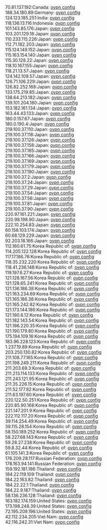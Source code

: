 70.81.137.192:Canada: [ovpn config](vpn/70_81_137_192.ovpn)  
188.34.180.89:Germany: [ovpn config](vpn/188_34_180_89.ovpn)  
124.123.185.251:India: [ovpn config](vpn/124_123_185_251.ovpn)  
118.136.13.116:Indonesia: [ovpn config](vpn/118_136_13_116.ovpn)  
101.143.85.176:Japan: [ovpn config](vpn/101_143_85_176.ovpn)  
103.201.129.18:Japan: [ovpn config](vpn/103_201_129_18.ovpn)  
110.233.115.226:Japan: [ovpn config](vpn/110_233_115_226.ovpn)  
112.71.182.203:Japan: [ovpn config](vpn/112_71_182_203.ovpn)  
115.124.149.152:Japan: [ovpn config](vpn/115_124_149_152.ovpn)  
115.163.154.140:Japan: [ovpn config](vpn/115_163_154_140.ovpn)  
115.30.128.22:Japan: [ovpn config](vpn/115_30_128_22.ovpn)  
118.10.167.155:Japan: [ovpn config](vpn/118_10_167_155.ovpn)  
118.21.13.57:Japan: [ovpn config](vpn/118_21_13_57.ovpn)  
124.142.109.57:Japan: [ovpn config](vpn/124_142_109_57.ovpn)  
126.71.106.229:Japan: [ovpn config](vpn/126_71_106_229.ovpn)  
126.82.252.168:Japan: [ovpn config](vpn/126_82_252_168.ovpn)  
133.175.219.85:Japan: [ovpn config](vpn/133_175_219_85.ovpn)  
138.64.213.182:Japan: [ovpn config](vpn/138_64_213_182.ovpn)  
139.101.204.180:Japan: [ovpn config](vpn/139_101_204_180.ovpn)  
153.182.161.134:Japan: [ovpn config](vpn/153_182_161_134.ovpn)  
163.44.43.133:Japan: [ovpn config](vpn/163_44_43_133.ovpn)  
180.0.157.67:Japan: [ovpn config](vpn/180_0_157_67.ovpn)  
180.0.190.4:Japan: [ovpn config](vpn/180_0_190_4.ovpn)  
219.100.37.110:Japan: [ovpn config](vpn/219_100_37_110.ovpn)  
219.100.37.118:Japan: [ovpn config](vpn/219_100_37_118.ovpn)  
219.100.37.126:Japan: [ovpn config](vpn/219_100_37_126.ovpn)  
219.100.37.158:Japan: [ovpn config](vpn/219_100_37_158.ovpn)  
219.100.37.165:Japan: [ovpn config](vpn/219_100_37_165.ovpn)  
219.100.37.166:Japan: [ovpn config](vpn/219_100_37_166.ovpn)  
219.100.37.169:Japan: [ovpn config](vpn/219_100_37_169.ovpn)  
219.100.37.179:Japan: [ovpn config](vpn/219_100_37_179.ovpn)  
219.100.37.190:Japan: [ovpn config](vpn/219_100_37_190.ovpn)  
219.100.37.2:Japan: [ovpn config](vpn/219_100_37_2.ovpn)  
219.100.37.24:Japan: [ovpn config](vpn/219_100_37_24.ovpn)  
219.100.37.29:Japan: [ovpn config](vpn/219_100_37_29.ovpn)  
219.100.37.54:Japan: [ovpn config](vpn/219_100_37_54.ovpn)  
219.100.37.56:Japan: [ovpn config](vpn/219_100_37_56.ovpn)  
219.100.37.81:Japan: [ovpn config](vpn/219_100_37_81.ovpn)  
219.100.37.90:Japan: [ovpn config](vpn/219_100_37_90.ovpn)  
220.97.161.221:Japan: [ovpn config](vpn/220_97_161_221.ovpn)  
220.98.198.90:Japan: [ovpn config](vpn/220_98_198_90.ovpn)  
222.10.254.83:Japan: [ovpn config](vpn/222_10_254_83.ovpn)  
60.158.103.174:Japan: [ovpn config](vpn/60_158_103_174.ovpn)  
60.68.129.229:Japan: [ovpn config](vpn/60_68_129_229.ovpn)  
92.203.18.166:Japan: [ovpn config](vpn/92_203_18_166.ovpn)  
112.160.61.75:Korea Republic of: [ovpn config](vpn/112_160_61_75.ovpn)  
114.205.122.128:Korea Republic of: [ovpn config](vpn/114_205_122_128.ovpn)  
117.17.186.76:Korea Republic of: [ovpn config](vpn/117_17_186_76.ovpn)  
118.35.232.220:Korea Republic of: [ovpn config](vpn/118_35_232_220.ovpn)  
118.41.236.148:Korea Republic of: [ovpn config](vpn/118_41_236_148.ovpn)  
119.197.6.27:Korea Republic of: [ovpn config](vpn/119_197_6_27.ovpn)  
121.128.167.56:Korea Republic of: [ovpn config](vpn/121_128_167_56.ovpn)  
121.128.65.241:Korea Republic of: [ovpn config](vpn/121_128_65_241.ovpn)  
121.136.186.38:Korea Republic of: [ovpn config](vpn/121_136_186_38.ovpn)  
121.163.234.69:Korea Republic of: [ovpn config](vpn/121_163_234_69.ovpn)  
121.165.186.38:Korea Republic of: [ovpn config](vpn/121_165_186_38.ovpn)  
121.165.242.82:Korea Republic of: [ovpn config](vpn/121_165_242_82.ovpn)  
121.173.144.186:Korea Republic of: [ovpn config](vpn/121_173_144_186.ovpn)  
121.180.8.12:Korea Republic of: [ovpn config](vpn/121_180_8_12.ovpn)  
121.182.143.54:Korea Republic of: [ovpn config](vpn/121_182_143_54.ovpn)  
121.186.220.35:Korea Republic of: [ovpn config](vpn/121_186_220_35.ovpn)  
121.190.179.80:Korea Republic of: [ovpn config](vpn/121_190_179_80.ovpn)  
175.194.109.16:Korea Republic of: [ovpn config](vpn/175_194_109_16.ovpn)  
183.96.228.123:Korea Republic of: [ovpn config](vpn/183_96_228_123.ovpn)  
1.237.19.89:Korea Republic of: [ovpn config](vpn/1_237_19_89.ovpn)  
203.250.130.82:Korea Republic of: [ovpn config](vpn/203_250_130_82.ovpn)  
211.108.77.165:Korea Republic of: [ovpn config](vpn/211_108_77_165.ovpn)  
211.198.249.211:Korea Republic of: [ovpn config](vpn/211_198_249_211.ovpn)  
211.203.69.3:Korea Republic of: [ovpn config](vpn/211_203_69_3.ovpn)  
211.213.114.133:Korea Republic of: [ovpn config](vpn/211_213_114_133.ovpn)  
211.243.121.95:Korea Republic of: [ovpn config](vpn/211_243_121_95.ovpn)  
211.35.226.15:Korea Republic of: [ovpn config](vpn/211_35_226_15.ovpn)  
211.52.177.82:Korea Republic of: [ovpn config](vpn/211_52_177_82.ovpn)  
211.63.197.60:Korea Republic of: [ovpn config](vpn/211_63_197_60.ovpn)  
220.122.50.251:Korea Republic of: [ovpn config](vpn/220_122_50_251.ovpn)  
220.85.90.168:Korea Republic of: [ovpn config](vpn/220_85_90_168.ovpn)  
221.147.201.9:Korea Republic of: [ovpn config](vpn/221_147_201_9.ovpn)  
222.112.117.20:Korea Republic of: [ovpn config](vpn/222_112_117_20.ovpn)  
39.114.254.49:Korea Republic of: [ovpn config](vpn/39_114_254_49.ovpn)  
39.115.28.154:Korea Republic of: [ovpn config](vpn/39_115_28_154.ovpn)  
58.150.189.252:Korea Republic of: [ovpn config](vpn/58_150_189_252.ovpn)  
58.227.68.143:Korea Republic of: [ovpn config](vpn/58_227_68_143.ovpn)  
59.28.27.238:Korea Republic of: [ovpn config](vpn/59_28_27_238.ovpn)  
59.8.32.44:Korea Republic of: [ovpn config](vpn/59_8_32_44.ovpn)  
61.105.141.3:Korea Republic of: [ovpn config](vpn/61_105_141_3.ovpn)  
176.209.28.117:Russian Federation: [ovpn config](vpn/176_209_28_117.ovpn)  
178.163.94.141:Russian Federation: [ovpn config](vpn/178_163_94_141.ovpn)  
159.192.181.186:Thailand: [ovpn config](vpn/159_192_181_186.ovpn)  
184.22.119.109:Thailand: [ovpn config](vpn/184_22_119_109.ovpn)  
184.22.163.82:Thailand: [ovpn config](vpn/184_22_163_82.ovpn)  
184.22.22.1:Thailand: [ovpn config](vpn/184_22_22_1.ovpn)  
184.22.9.187:Thailand: [ovpn config](vpn/184_22_9_187.ovpn)  
58.136.236.128:Thailand: [ovpn config](vpn/58_136_236_128.ovpn)  
163.182.174.159:United States: [ovpn config](vpn/163_182_174_159.ovpn)  
173.198.248.39:United States: [ovpn config](vpn/173_198_248_39.ovpn)  
72.195.209.196:United States: [ovpn config](vpn/72_195_209_196.ovpn)  
42.112.234.205:Viet Nam: [ovpn config](vpn/42_112_234_205.ovpn)  
42.116.242.31:Viet Nam: [ovpn config](vpn/42_116_242_31.ovpn)  
